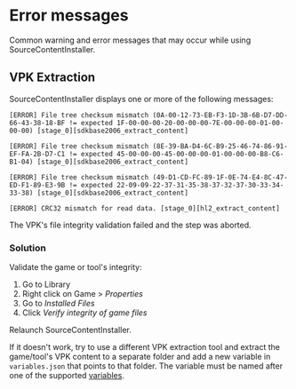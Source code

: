 # Error messages

Common warning and error messages that may occur while using SourceContentInstaller.

## VPK Extraction

SourceContentInstaller displays one or more of the following messages:

```text
[ERROR] File tree checksum mismatch (0A-00-12-73-EB-F3-1D-3B-6B-D7-DD-66-43-38-18-BF != expected 1F-00-00-00-20-00-00-00-7E-00-00-00-01-00-00-00) [stage_0][sdkbase2006_extract_content]

[ERROR] File tree checksum mismatch (8E-39-BA-D4-6C-B9-25-46-74-86-91-EF-FA-2B-D7-C1 != expected 45-00-00-00-45-00-00-00-01-00-00-00-B8-C6-B1-04) [stage_0][sdkbase2006_extract_content]

[ERROR] File tree checksum mismatch (49-D1-CD-FC-89-1F-0E-74-E4-8C-47-ED-F1-89-E3-9B != expected 22-09-09-22-37-31-35-38-37-32-37-30-33-34-33-38) [stage_0][sdkbase2006_extract_content]
```

```text
[ERROR] CRC32 mismatch for read data. [stage_0][hl2_extract_content]
```

The VPK's file integrity validation failed and the step was aborted.

### Solution

Validate the game or tool's integrity:

1. Go to Library
2. Right click on Game &gt; *Properties*
3. Go to *Installed Files*
4. Click *Verify integrity of game files*

Relaunch SourceContentInstaller.

If it doesn't work, try to use a different VPK extraction tool and extract the game/tool's VPK content to a separate folder and add a new variable in `variables.json` that points to that folder. The variable must be named after one of the supported [variables](variables.md).

